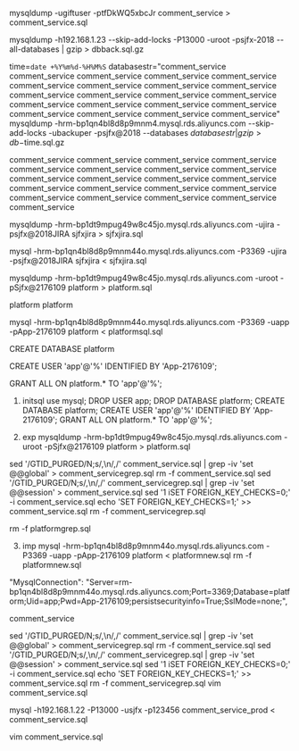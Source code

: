
mysqldump -ugiftuser -ptfDkWQ5xbcJr comment_service > comment_service.sql

mysqldump -h192.168.1.23 --skip-add-locks -P13000 -uroot -psjfx-2018 --all-databases | gzip > dbback.sql.gz

time=`date +%Y%m%d-%H%M%S`
databasestr="comment_service comment_service comment_service comment_service comment_service comment_service comment_service comment_service comment_service comment_service comment_service comment_service comment_service comment_service comment_service comment_service comment_service comment_service comment_service comment_service comment_service"
mysqldump -hrm-bp1qn4bl8d8p9mnm4.mysql.rds.aliyuncs.com --skip-add-locks -ubackuper -psjfx@2018 --databases $databasestr | gzip > db-$time.sql.gz


comment_service comment_service comment_service comment_service comment_service comment_service comment_service comment_service comment_service comment_service comment_service comment_service comment_service comment_service comment_service comment_service comment_service comment_service comment_service comment_service comment_service 


 mysqldump -hrm-bp1dt9mpug49w8c45jo.mysql.rds.aliyuncs.com -ujira -psjfx@2018JIRA sjfxjira > sjfxjira.sql



mysql -hrm-bp1qn4bl8d8p9mnm44o.mysql.rds.aliyuncs.com -P3369 -ujira -psjfx@2018JIRA sjfxjira < sjfxjira.sql


mysqldump -hrm-bp1dt9mpug49w8c45jo.mysql.rds.aliyuncs.com -uroot -pSjfx@2176109 platform > platform.sql

platform
platform

mysql -hrm-bp1qn4bl8d8p9mnm44o.mysql.rds.aliyuncs.com -P3369 -uapp -pApp-2176109 platform < platformsql.sql

CREATE DATABASE platform

CREATE USER 'app'@'%' IDENTIFIED BY 'App-2176109';

GRANT ALL ON platform.* TO 'app'@'%';


1. initsql
use mysql;
DROP USER  app;
DROP DATABASE platform;
CREATE DATABASE platform;
CREATE USER 'app'@'%' IDENTIFIED BY 'App-2176109';
GRANT ALL ON platform.* TO 'app'@'%';

2. exp
mysqldump -hrm-bp1dt9mpug49w8c45jo.mysql.rds.aliyuncs.com -uroot -pSjfx@2176109 platform > platform.sql

sed '/GTID_PURGED/N;s/,\n/,/' comment_service.sql | grep -iv 'set @@global' > comment_servicegrep.sql
rm -f comment_service.sql
sed '/GTID_PURGED/N;s/,\n/,/' comment_servicegrep.sql | grep -iv 'set @@session' > comment_service.sql
sed '1 iSET FOREIGN_KEY_CHECKS=0;' -i comment_service.sql
echo 'SET FOREIGN_KEY_CHECKS=1;' >> comment_service.sql
rm -f comment_servicegrep.sql

rm -f platformgrep.sql

3. imp
mysql -hrm-bp1qn4bl8d8p9mnm44o.mysql.rds.aliyuncs.com -P3369 -uapp -pApp-2176109 platform < platformnew.sql
rm -f platformnew.sql

"MysqlConnection": "Server=rm-bp1qn4bl8d8p9mnm44o.mysql.rds.aliyuncs.com;Port=3369;Database=platform;Uid=app;Pwd=App-2176109;persistsecurityinfo=True;SslMode=none;",

comment_service

sed '/GTID_PURGED/N;s/,\n/,/' comment_service.sql | grep -iv 'set @@global' > comment_servicegrep.sql
rm -f comment_service.sql
sed '/GTID_PURGED/N;s/,\n/,/' comment_servicegrep.sql | grep -iv 'set @@session' > comment_service.sql
sed '1 iSET FOREIGN_KEY_CHECKS=0;' -i comment_service.sql
echo 'SET FOREIGN_KEY_CHECKS=1;' >> comment_service.sql
rm -f comment_servicegrep.sql
vim comment_service.sql

mysql -h192.168.1.22 -P13000 -usjfx -p123456 comment_service_prod < comment_service.sql




vim comment_service.sql